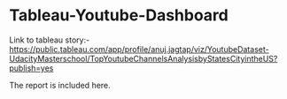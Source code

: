 # Tableau-Youtube-Dashboard

Link to tableau story:-
https://public.tableau.com/app/profile/anuj.jagtap/viz/YoutubeDataset-UdacityMasterschool/TopYoutubeChannelsAnalysisbyStatesCityintheUS?publish=yes

The report is included here.
 

